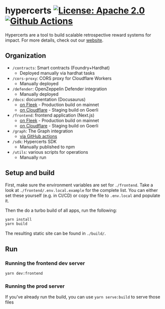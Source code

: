 # hypercerts [![License: Apache 2.0][license-badge]][license] [![Github Actions][gha-badge]][gha]

[license]: https://opensource.org/license/apache-2-0/
[license-badge]: https://img.shields.io/badge/License-Apache2.0-blue.svg
[gha]: https://github.com/Network-Goods/hypercerts/actions/workflows/ci-default.yml
[gha-badge]: https://github.com/Network-Goods/hypercerts/actions/workflows/ci-default.yml/badge.svg

Hypercerts are a tool to build scalable retrospective reward systems for impact.
For more details, check out our [website](https://hypercerts.org/).

## Organization

- `/contracts`: Smart contracts (Foundry+Hardhat)
  - Deployed manually via hardhat tasks
- `/cors-proxy`: CORS proxy for Cloudflare Workers
  - Manually deployed
- `/defender`: OpenZeppelin Defender integration
  - Manually deployed
- `/docs`: documentation (Docusaurus)
  - [on Fleek](https://hypercerts.on.fleek.co/docs/) - Production build on mainnet
  - [on Cloudflare](https://testnet.hypercerts.org/docs) - Staging build on Goerli
- `/frontend`: frontend application (Next.js)
  - [on Fleek](https://hypercerts.on.fleek.co/) - Production build on mainnet
  - [on Cloudflare](https://testnet.hypercerts.org) - Staging build on Goerli
- `/graph`: The Graph integration
  - [via GitHub actions]()
- `/sdk`: Hypercerts SDK
  - Manually published to npm
- `/utils`: various scripts for operations
  - Manually run 

## Setup and build

First, make sure the environment variables are set for `./frontend`.
Take a look at `./frontend/.env.local.example` for the complete list.
You can either set these yourself (e.g. in CI/CD) or copy the file to `.env.local` and populate it.

Then the do a turbo build of all apps, run the following:

```bash
yarn install
yarn build
```

The resulting static site can be found in `./build/`.

## Run

### Running the frontend dev server

```bash
yarn dev:frontend
```

### Running the prod server

If you've already run the build, you can use `yarn serve:build` to serve those files
